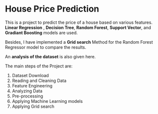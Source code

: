 # House Price Prediction

This is a project to predict the price of a house based on various features. **Linear Regression** , **Decision Tree**, **Random Forest**, **Support Vector**, and **Gradiant Boosting** models are used.

Besides, I have implemented a **Grid search** Method for the Random Forest Regressor model to compare the results.

An **analysis of the dataset** is also given here.

The main steps of the Project are:

1. Dataset Download
2. Reading and Cleaning Data
3. Feature Engineering
4. Analyzing Data
5. Pre-processing
6. Applying Machine Learning models
7. Applying Grid search
